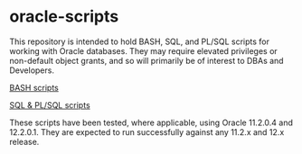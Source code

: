 # oracle-scripts

This repository is intended to hold BASH, SQL, and PL/SQL scripts for working with Oracle databases. They may require elevated privileges or non-default object grants, and so will primarily be of interest to DBAs and Developers.

[BASH scripts](bash/BASH.md)

[SQL & PL/SQL scripts](sql/SQL.md)

These scripts have been tested, where applicable, using Oracle 11.2.0.4 and 12.2.0.1. They are expected to run successfully against any 11.2.x and 12.x release.
